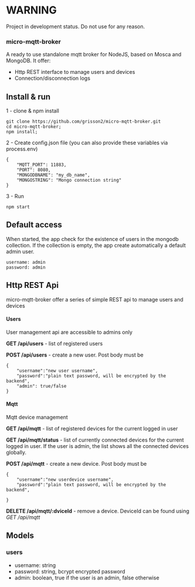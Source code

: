 # WARNING
Project in development status. Do not use for any reason.

### micro-mqtt-broker
A ready to use standalone mqtt broker for NodeJS, based on Mosca and MongoDB.
It offer:
 - Http REST interface to manage users and devices
 - Connection/disconnection logs

## Install & run

1 - clone & npm install
```
git clone https://github.com/grisson2/micro-mqtt-broker.git
cd micro-mqtt-broker;
npm install;
```

2 - Create config.json file (you can also provide these variables via process.env)
```
{
    "MQTT_PORT": 11883,
    "PORT": 8080,
    "MONGODBNAME": "my_db_name",
    "MONGOSTRING": "Mongo connection string"
}
```

3 - Run
```
npm start
```

## Default access
When started, the app check for the existence of users in the mongodb collection. If the collection is empty, the app create automatically a default admin user.

```
username: admin
password: admin
```


## Http REST Api

micro-mqtt-broker offer a series of simple REST api to manage users and devices

#### Users

User management api are accessible to admins only

**GET /api/users** - list of registered users

**POST /api/users** - create a new user. Post body must be 

```
{
	"username":"new user username",
	"password":"plain text password, will be encrypted by the backend",
	"admin": true/false
}
``` 

#### Mqtt
Mqtt device management

**GET /api/mqtt** - list of registered devices for the current logged in user

**GET /api/mqtt/status** - list of currently connected devices for the current logged in user. If the user is admin, the list shows all the connected devices globally.

**POST /api/mqtt** - create a new device. Post body must be 

```
{
	"username":"new userdevice username",
	"password":"plain text password, will be encrypted by the backend",

}
``` 

**DELETE /api/mqtt/:dviceId** - remove a device. DeviceId can be found using *GET /api/mqtt*

## Models

### users
 - username: string
 - password: string, bcrypt encrypted password
 - admin: boolean, true if the user is an admin, false otherwise

